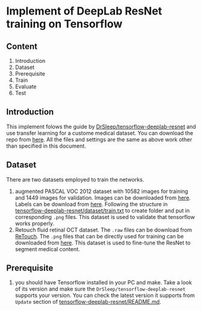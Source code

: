 # Implement of DeepLab ResNet training on Tensorflow

## Content
1. Introduction
2. Dataset
3. Prerequisite
4. Train
5. Evaluate
6. Test

## Introduction
This implement folows the guide by [DrSleep/tensorflow-deeplab-resnet](https://github.com/DrSleep/tensorflow-deeplab-resnet) and use transfer learning for a custome medical dataset. You can download the repo from [here](https://github.com/DrSleep/tensorflow-deeplab-resnet.git). All the files and settings are the same as above work other than specified in this document.


## Dataset
There are two datasets employed to train the networks.
1. augmented PASCAL VOC 2012 dataset with 10582 images for training and 1449 images for validation. Images can be downloaded from [here](http://host.robots.ox.ac.uk/pascal/VOC/voc2012/VOCtrainval_11-May-2012.tar). Labels can be download from [here](https://www.dropbox.com/s/oeu149j8qtbs1x0/SegmentationClassAug.zip?dl=0#). Following the structure in [tensorflow-deeplab-resnet/dataset/train.txt](https://github.com/DrSleep/tensorflow-deeplab-resnet/blob/master/dataset/train.txt) to create folder and put in corresponding `.png` files. This dataset is used to validate that tensorflow works properly. 
1. Retouch fluid retinal OCT dataset. The `.raw` files can be download from [ReTouch](). The `.png` files that can be directly used for training can be downloaded from [here](). This dataset is used to fine-tune the ResNet to segment medical content.

## Prerequisite
1. you should have Tensorflow installed in your PC and make. Take a look of its version and make sure the `DrSleep/tensorflow-deeplab-resnet` supports your version. You can check the latest version it supports from `Update` section of [tensorflow-deeplab-resnet/README.md](https://github.com/DrSleep/tensorflow-deeplab-resnet/blob/master/README.md#updates).
